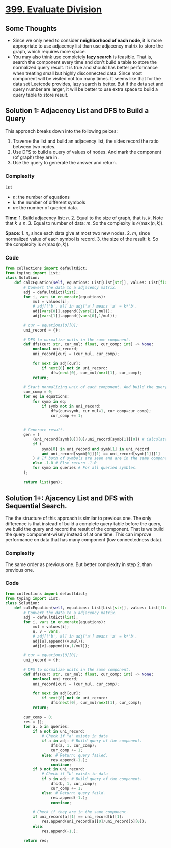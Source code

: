 # [399. Evaluate Division](https://leetcode.com/problems/evaluate-division/description/)

## Some Thoughts

- Since we only need to consider **neighborhood of each node**, it is more appropriate to use adjacency list than use adjacency matrix to store the graph, which requires more space.
- You may also think use completely **lazy search** is feasible. That is, search the component every time and don't build a table to store the normalized query result. It is true and should has better performance when treating small but highly disconnected data. Since most component will be visited not too many times. It seems like that for the data set Leetcode provides, lazy search is better. But if the data set and query number are larger, it will be better to use extra space to build a query table to store result.

## Solution 1: Adjacency List and DFS to Build a Query

This approach breaks down into the following peices:
1. Traverse the list and build an adjacency list, the sides record the ratio between two nodes.
2. Use DFS to build a query of values of nodes. And mark the component (of graph) they are in.
3. Use the query to generate the answer and return.

### Complexity
Let
- $n$: the number of equations
- $k$: the number of different symbols
- $m$: the number of queried data.

**Time**:
    1. Build adjacency list: $n$.
    2. Equal to the size of graph, that is, $k$. Note that $k\leq n$.
    3. Equal to number of data: $m$.
So the complexity is $\mathcal{O}\left( \max(n,k) \right)$.

**Space**:
    1. $n$, since each data give at most two new nodes.
    2. $m$, since normalized value of each symbol is record.
    3. the size of the result: $k$.
So the complexity is $\mathcal{O}\left( \max(n,k) \right)$.

### Code
```Python
from collections import defaultdict;
from typing import List;
class Solution:
    def calcEquation(self, equations: List[List[str]], values: List[float], queries: List[List[str]]) -> List[float]:
        # Convert the data to a adjacency matrix.
        adj = defaultdict(list);
        for i, vars in enumerate(equations):
            mul = values[i];
            # adj[('b', k)] in adj['a'] means 'a' = k*'b'.
            adj[vars[0]].append((vars[1],mul));
            adj[vars[1]].append((vars[0],1/mul));
            
        # cur = equations[0][0];
        uni_record = {};
        
        # DFS to normalize units in the same component.
        def dfs(cur: str, cur_mul: float, cur_comp: int) -> None:
            nonlocal uni_record;
            uni_record[cur] = (cur_mul, cur_comp);
            
            for next in adj[cur]:
                if next[0] not in uni_record:
                    dfs(next[0], cur_mul/next[1], cur_comp);
            return;
                    
        # Start normalizing unit of each component. And build the query table.
        cur_comp = 0;
        for eq in equations:
            for symb in eq:
                if symb not in uni_record:
                    dfs(cur=symb, cur_mul=1, cur_comp=cur_comp);
                    cur_comp += 1;
                
        
        # Generate result.
        gen = (
            (uni_record[symb[0]][0]/uni_record[symb[1]][0]) # Calculate the ratio.
            if (
                symb[0] in uni_record and symb[1] in uni_record
                and uni_record[symb[0]][1] == uni_record[symb[1]][1]
            ) # If both of symbols are seen and are in the same component.
            else -1.0 # Else return -1.0
            for symb in queries # For all queried symbles.
        );
        
        return list(gen);
```

## Solution 1+: Ajacency List and DFS with Sequential Search.

The the structure of this approach is similar to previous one. The only difference is that instead of build a complete query table before the query, we build the query and record the result of the component. That is we build the query component-wisely instead of at one time. This can improve performance on data that has many component (low connectedness data).

### Complexity

The same order as previous one. But better complexity in step 2. than previous one.

### Code
```Python
from collections import defaultdict;
from typing import List;
class Solution:
    def calcEquation(self, equations: List[List[str]], values: List[float], queries: List[List[str]]) -> List[float]:
        # Convert the data to a adjacency matrix.
        adj = defaultdict(list);
        for i, vars in enumerate(equations):
            mul = values[i];
            u, v = vars;
            # adj[('b', k)] in adj['a'] means 'a' = k*'b'.
            adj[u].append((v,mul));
            adj[v].append((u,1/mul));
            
        # cur = equations[0][0];
        uni_record = {};
        
        # DFS to normalize units in the same component.
        def dfs(cur: str, cur_mul: float, cur_comp: int) -> None:
            nonlocal uni_record;
            uni_record[cur] = (cur_mul, cur_comp);
            
            for next in adj[cur]:
                if next[0] not in uni_record:
                    dfs(next[0], cur_mul/next[1], cur_comp);
            return;
                    
        cur_comp = 0;
        res = [];
        for a, b in queries:
            if a not in uni_record:
                # Check if "a" exists in data
                if a in adj: # Build query of the component.
                    dfs(a, 1, cur_comp);
                    cur_comp += 1;
                else: # Return: query failed.
                    res.append(-1.);
                    continue;
            if b not in uni_record:
                # Check if "b" exists in data
                if b in adj: # Build query of the component.
                    dfs(b, 1, cur_comp);
                    cur_comp += 1;
                else: # Return: query faild.
                    res.append(-1.);
                    continue;
            
            # Check if they are in the same component.
            if uni_record[a][1] == uni_record[b][1]:
                res.append(uni_record[a][0]/uni_record[b][0]);
            else:
                res.append(-1.);
        
        return res;
```